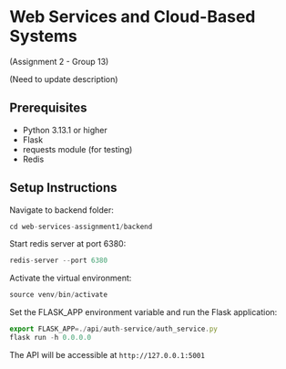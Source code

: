 # Web Services and Cloud-Based Systems

(Assignment 2 - Group 13)

(Need to update description)

## Prerequisites

- Python 3.13.1 or higher
- Flask
- requests module (for testing)
- Redis

## Setup Instructions

Navigate to backend folder:

```jsx
cd web-services-assignment1/backend
```

Start redis server at port 6380:

```jsx
redis-server --port 6380
```

Activate the virtual environment:

```jsx
source venv/bin/activate
```

Set the FLASK_APP environment variable and run the Flask application:

```jsx
export FLASK_APP=./api/auth-service/auth_service.py
flask run -h 0.0.0.0
```

The API will be accessible at `http://127.0.0.1:5001`
